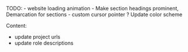 TODO:
    - website loading animation
    - Make section headings prominent,
      Demarcation for sections
    - custom cursor pointer
    ? Update color scheme

Content:
  - update project urls
  - update role descriptions
